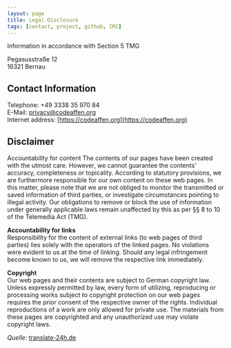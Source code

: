 ```yaml
---
layout: page
title: Legal Disclosure
tags: [contact, project, github, IRC]
---
```


Information in accordance with Section 5 TMG

Pegasusstraße 12\
16321 Bernau

## Contact Information

Telephone: +49 3338 35 970 84\
E-Mail: [privacy@codeaffen.org](mailto:privacy@codeaffen.org)\
Internet address: [https://codeaffen.org](https://codeaffen.org)

## Disclaimer

Accountability for content
The contents of our pages have been created with the utmost care. However, we cannot guarantee the contents' accuracy, completeness or topicality. According to statutory provisions, we are furthermore responsible for our own content on these web pages. In this matter, please note that we are not obliged to monitor the transmitted or saved information of third parties, or investigate circumstances pointing to illegal activity. Our obligations to remove or block the use of information under generally applicable laws remain unaffected by this as per §§ 8 to 10 of the Telemedia Act (TMG).

**Accountability for links**\
Responsibility for the content of external links (to web pages of third parties) lies solely with the operators of the linked pages. No violations were evident to us at the time of linking. Should any legal infringement become known to us, we will remove the respective link immediately.

**Copyright**\
Our web pages and their contents are subject to German copyright law. Unless expressly permitted by law, every form of utilizing, reproducing or processing works subject to copyright protection on our web pages requires the prior consent of the respective owner of the rights. Individual reproductions of a work are only allowed for private use. The materials from these pages are copyrighted and any unauthorized use may violate copyright laws.

_Quelle:_ [translate-24h.de](http://www.translate-24h.de)
